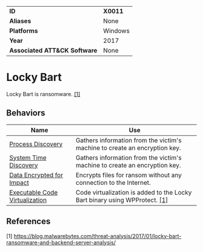 |||
|---------|------------------------|
|**ID**|**X0011**|
|**Aliases**|None|
|**Platforms**|Windows|
|**Year**| 2017 |
|**Associated ATT&CK Software**|None|

Locky Bart
==========
Locky Bart is ransomware. [[1]](#1)

Behaviors
---------
|Name|Use|
|---------------------|-------------------------------------------------------|
|[Process Discovery](https://attack.mitre.org/techniques/T1057/) | Gathers information from the victim's machine to create an encryption key.|
|[System Time Discovery](https://attack.mitre.org/techniques/T1124/) | Gathers information from the victim's machine to create an encryption key.|
|[Data Encrypted for Impact](https://github.com/MBCProject/mbc-beta/blob/master/impact/encrypt-impact.md) | Encrypts files for ransom without any connection to the Internet.|
|[Executable Code Virtualization](https://github.com/MBCProject/mbc-beta/blob/master/anti-static-analysis/exe-code-virtualize.md) | Code virtualization is added to the Locky Bart binary using WPProtect. [[1]](#1)|

References
----------
<a name="1">[1]</a> https://blog.malwarebytes.com/threat-analysis/2017/01/locky-bart-ransomware-and-backend-server-analysis/
 
